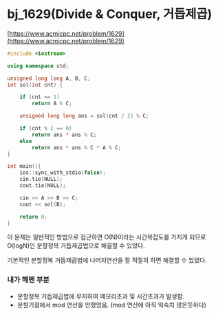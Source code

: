 # bj_1629(Divide & Conquer, 거듭제곱)

[https://www.acmicpc.net/problem/1629](https://www.acmicpc.net/problem/1629)

```cpp
#include <iostream>

using namespace std;

unsigned long long A, B, C;
int sol(int cnt) {

	if (cnt == 1) 
		return A % C;

	unsigned long long ans = sol(cnt / 2) % C;

	if (cnt % 2 == 0) 
		return ans * ans % C;
	else 
		return ans * ans % C * A % C;
}

int main(){
	ios::sync_with_stdio(false);
	cin.tie(NULL);
	cout.tie(NULL);

	cin >> A >> B >> C;
	cout << sol(B);

	return 0;
}
```

이 문제는 일반적인 방법으로 접근하면 O(N)이라는 시간복잡도를 가지게 되므로 O(logN)인 분할정복 거듭제곱법으로 해결할 수 있었다.

기본적인 분할정복 거듭제곱법에 나머지연산을 잘 적절히 하면 해결할 수 있었다.

### 내가 헤맨 부분

- 분할정복 거듭제곱법에 무지하여 메모리초과 및 시간초과가 발생함.
- 분할기점에서 mod 연산을 안했었음. (mod 연산에 아직 익숙치 않은듯하다)